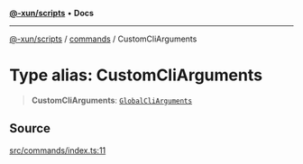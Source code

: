 [**@-xun/scripts**](../../README.md) • **Docs**

***

[@-xun/scripts](../../README.md) / [commands](../README.md) / CustomCliArguments

# Type alias: CustomCliArguments

> **CustomCliArguments**: [`GlobalCliArguments`](../../configure/type-aliases/GlobalCliArguments.md)

## Source

[src/commands/index.ts:11](https://github.com/Xunnamius/xscripts/blob/f52038b9aa1e95c5b046334684163687ebd170b8/src/commands/index.ts#L11)
